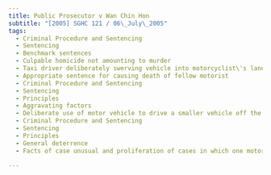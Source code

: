 ```yaml
---
title: Public Prosecutor v Wan Chin Hon 
subtitle: "[2005] SGHC 121 / 06\_July\_2005"
tags:
  - Criminal Procedure and Sentencing
  - Sentencing
  - Benchmark sentences
  - Culpable homicide not amounting to murder
  - Taxi driver deliberately swerving vehicle into motorcyclist\'s lane, causing motorcyclist to be flung off motorcycle
  - Appropriate sentence for causing death of fellow motorist
  - Criminal Procedure and Sentencing
  - Sentencing
  - Principles
  - Aggravating factors
  - Deliberate use of motor vehicle to drive a smaller vehicle off the road
  - Criminal Procedure and Sentencing
  - Sentencing
  - Principles
  - General deterrence
  - Facts of case unusual and proliferation of cases in which one motorist drives another off the road unlikely

---
```



